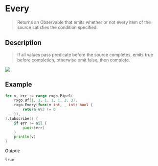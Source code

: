 # Every

> Returns an Observable that emits whether or not every item of the source satisfies the condition specified.

## Description

> If all values pass predicate before the source completes, emits true before completion, otherwise emit false, then complete.

![](https://rxjs.dev/assets/images/marble-diagrams/every.png)

## Example

```go
for v, err := range rxgo.Pipe1(
    rxgo.Of(1, 1, 1, 1, 1, 3, 3),
    rxgo.Every(func(v int, _ int) bool {
        return v%2 != 0
    }),
).Subscribe() {
    if err != nil {
        panic(err)
    }
    println(v)
}
```

Output:

```
true
```
